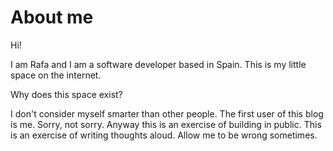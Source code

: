 # About me

Hi!

I am Rafa and I am a software developer based in Spain. This is my little space on the internet.

Why does this space exist?

I don't consider myself smarter than other people. The first user of this blog is me. Sorry, not sorry. Anyway this is an exercise of building in public. This is an exercise of writing thoughts aloud. Allow me to be wrong sometimes.